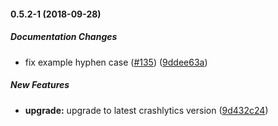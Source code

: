 #### 0.5.2-1 (2018-09-28)

##### Documentation Changes

*  fix example hyphen case ([#135](https://github.com/corymsmith/react-native-fabric/pull/135)) ([9ddee63a](https://github.com/corymsmith/react-native-fabric/commit/9ddee63a10665f09ce6674dbca3a9626a877e954))

##### New Features

* **upgrade:**  upgrade to latest crashlytics version ([9d432c24](https://github.com/corymsmith/react-native-fabric/commit/9d432c2408236049bb87bd319e3fddf69da6be8c))

